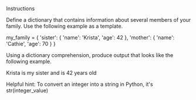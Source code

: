 Instructions

Define a dictionary that contains information about several members of your family. Use the following example as a template.

my_family = { 'sister': { 'name': 'Krista', 'age': 42 }, 'mother': { 'name': 'Cathie', 'age': 70 } }


Using a dictionary comprehension, produce output that looks like the following example.

Krista is my sister and is 42 years old

Helpful hint: To convert an integer into a string in Python, it's str(integer_value)
